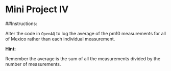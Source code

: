 # Mini Project IV

##Instructions:

Alter the code in `OpenAQ` to log the average of the pm10 measurements for all of Mexico rather than each individual measurement.

**Hint:**

Remember the average is the sum of all the measurements divided by the number of measurements.
